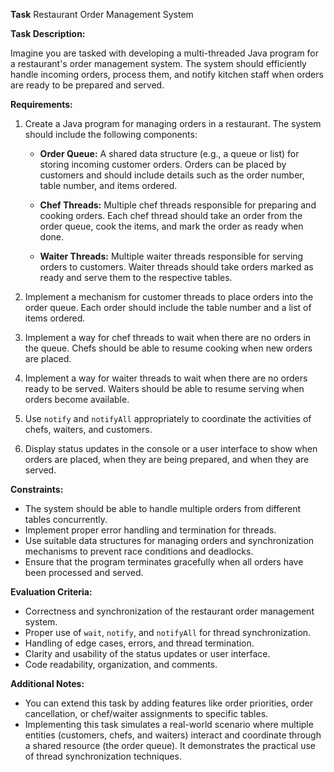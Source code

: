 
**Task** Restaurant Order Management System

**Task Description:**

Imagine you are tasked with developing a multi-threaded Java program for a restaurant's order management system. The system should efficiently handle incoming orders, process them, and notify kitchen staff when orders are ready to be prepared and served.

**Requirements:**

1. Create a Java program for managing orders in a restaurant. The system should include the following components:

   - **Order Queue:** A shared data structure (e.g., a queue or list) for storing incoming customer orders. Orders can be placed by customers and should include details such as the order number, table number, and items ordered.

   - **Chef Threads:** Multiple chef threads responsible for preparing and cooking orders. Each chef thread should take an order from the order queue, cook the items, and mark the order as ready when done.

   - **Waiter Threads:** Multiple waiter threads responsible for serving orders to customers. Waiter threads should take orders marked as ready and serve them to the respective tables.

2. Implement a mechanism for customer threads to place orders into the order queue. Each order should include the table number and a list of items ordered.

3. Implement a way for chef threads to wait when there are no orders in the queue. Chefs should be able to resume cooking when new orders are placed.

4. Implement a way for waiter threads to wait when there are no orders ready to be served. Waiters should be able to resume serving when orders become available.

5. Use `notify` and `notifyAll` appropriately to coordinate the activities of chefs, waiters, and customers.

6. Display status updates in the console or a user interface to show when orders are placed, when they are being prepared, and when they are served.

**Constraints:**

- The system should be able to handle multiple orders from different tables concurrently.
- Implement proper error handling and termination for threads.
- Use suitable data structures for managing orders and synchronization mechanisms to prevent race conditions and deadlocks.
- Ensure that the program terminates gracefully when all orders have been processed and served.

**Evaluation Criteria:**

- Correctness and synchronization of the restaurant order management system.
- Proper use of `wait`, `notify`, and `notifyAll` for thread synchronization.
- Handling of edge cases, errors, and thread termination.
- Clarity and usability of the status updates or user interface.
- Code readability, organization, and comments.

**Additional Notes:**

- You can extend this task by adding features like order priorities, order cancellation, or chef/waiter assignments to specific tables.
- Implementing this task simulates a real-world scenario where multiple entities (customers, chefs, and waiters) interact and coordinate through a shared resource (the order queue). It demonstrates the practical use of thread synchronization techniques.
